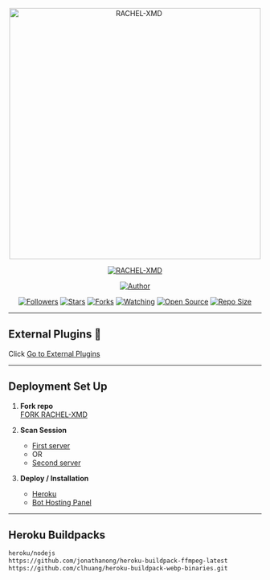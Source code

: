 <p align="center">
  <img src="https://files.catbox.moe/eh7hlm.jpg" alt="RACHEL-XMD" width="500"/>
</p>

<p align="center">
  <a href="#"><img title="RACHEL-XMD" src="https://img.shields.io/badge/RACHEL-XMD-green?colorA=%23ff0000&colorB=%23017e40&style=for-the-badge"></a>
</p>

<p align="center">
  <a href="https://github.com/giftdee"><img title="Author" src="https://img.shields.io/badge/Author-RACHEL-XMD-red.svg?style=for-the-badge&logo=github"></a>
</p>

<p align="center">
  <a href="https://github.com/giftdee/RACHEL-XMD/followers"><img title="Followers" src="https://img.shields.io/github/followers/giftdee?color=red&style=flat-square"></a>
  <a href="https://github.com/giftdee/RACHEL-XMD/stargazers/"><img title="Stars" src="https://img.shields.io/github/stars/giftdee/RACHEL-XMD?color=blue&style=flat-square"></a>
  <a href="https://github.com/giftdee/RACHEL-XMD/network/members"><img title="Forks" src="https://img.shields.io/github/forks/giftdee/RACHEL-XMD?color=red&style=flat-square"></a>
  <a href="https://github.com/giftdee/RACHEL-XMD/watchers"><img title="Watching" src="https://img.shields.io/github/watchers/giftdee/RACHEL-XMD?label=Watchers&color=blue&style=flat-square"></a>
  <a href="https://github.com/giftdee/RACHEL-XMD"><img title="Open Source" src="https://badges.frapsoft.com/os/v2/open-source.svg?v=103"></a>
  <a href="https://github.com/giftdee/RACHEL-XMD"><img title="Repo Size" src="https://img.shields.io/github/repo-size/giftdee/RACHEL-XMD?style=flat-square&color=green"></a>
</p>

---

## External Plugins 💢
Click [Go to External Plugins](https://github.com/giftdee/External-plugins/tree/main)

---

## Deployment Set Up

1. **Fork repo**  
   [FORK RACHEL-XMD](https://github.com/giftdee/RACHEL-XMD/fork)

2. **Scan Session**  
   - [First server](https://dave-pairing-2.onrender.com/pair)  
   - OR  
   - [Second server](https://dave-pairing-1.onrender.com/pair)

3. **Deploy / Installation**  
   - [Heroku](https://heroku.com/deploy?template=https://github.com/giftdee/RACHEL-XMD)  
   - [Bot Hosting Panel](https://bot-hosting.net/)

---

## Heroku Buildpacks
```bash
heroku/nodejs
https://github.com/jonathanong/heroku-buildpack-ffmpeg-latest
https://github.com/clhuang/heroku-buildpack-webp-binaries.git